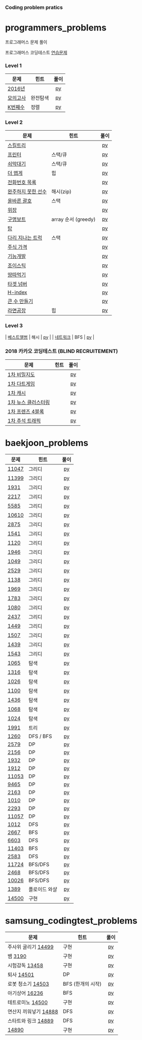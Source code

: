 ### Coding problem pratics

# programmers_problems
프로그래머스 문제 풀이

프로그래머스 코딩테스트 [연습문제](https://programmers.co.kr/learn/challenges)

### Level 1

| 문제 | 힌트 | 풀이 |  
| ------------- | ------------- |:-------------:|
| [2016년](https://programmers.co.kr/learn/courses/30/lessons/12901) |  | [py](programmers_problmes/python3/2016년_lv1.py) |
| [모의고사](https://programmers.co.kr/learn/courses/30/lessons/42840) | 완전탐색 | [py](programmers_problmes/python3/모의고사_lv1.py) |
| [K번째수](https://programmers.co.kr/learn/courses/30/lessons/42748) | 정렬 | [py](programmers_problmes/python3/K번째수_lv1.py) |

### Level 2

| 문제 | 힌트 | 풀이 |  
| ------------- | ------------- |:-------------:|
| [스킬트리](https://programmers.co.kr/learn/courses/30/lessons/49993) |  | [py](programmers_problmes/python3/스킬트리_lv2.py) |
| [프린터](https://programmers.co.kr/learn/courses/30/lessons/42587) | 스택/큐 | [py](programmers_problmes/python3/프린터_lv2.py) |
| [쇠막대기](https://programmers.co.kr/learn/courses/30/lessons/42585) | 스택/큐 | [py](programmers_problmes/python3/쇠막대기_lv2.py) |
| [더 맵게](https://programmers.co.kr/learn/courses/30/lessons/42626) | 힙 | [py](programmers_problmes/python3/더맵게_lv2.py) |
| [전화번호 목록](https://programmers.co.kr/learn/courses/30/lessons/42577) |  | [py](programmers_problmes/python3/전화번호목록_lv2.py) |
| [완주하지 못한 선수](https://programmers.co.kr/learn/courses/30/lessons/42576) | 해시(zip) | [py](programmers_problmes/python3/완주하지못한선수_lv2.py) |
| [올바른 괄호](https://programmers.co.kr/learn/courses/30/lessons/12909) | 스택 | [py](programmers_problmes/python3/올바른괄호_lv2.py) |
| [위장](https://programmers.co.kr/learn/courses/30/lessons/42578) |  | [py](programmers_problmes/python3/위장_lv2.py) |
| [구명보트](https://programmers.co.kr/learn/courses/30/lessons/42885) | array 순서 (greedy) | [py](programmers_problmes/python3/구명보트_lv2.py) |
| [탑](https://programmers.co.kr/learn/courses/30/lessons/42588) |  | [py](programmers_problmes/python3/탑_lv2.py) |
| [다리 지나는 트럭](https://programmers.co.kr/learn/courses/30/lessons/42583) | 스택 | [py](programmers_problmes/python3/다리지나는트럭_lv2.py) |
| [주식 가격](https://programmers.co.kr/learn/courses/30/lessons/42584) |  | [py](programmers_problmes/python3/주식가격_lv2.py) |
| [기능개발](https://programmers.co.kr/learn/courses/30/lessons/42586) |  | [py](programmers_problmes/python3/기능개발_lv2.py) |
| [조이스틱](https://programmers.co.kr/learn/courses/30/lessons/42860) |  | [py](programmers_problmes/python3/조이스틱_lv2.py) |
| [땅따먹기](https://programmers.co.kr/learn/courses/30/lessons/12913) |  | [py](programmers_problmes/python3/땅따먹기_lv2.py) |
| [타겟 넘버](https://programmers.co.kr/learn/courses/30/lessons/43165) |  | [py](programmers_problmes/python3/타겟넘버_lv2.py) |
| [H-index](https://programmers.co.kr/learn/courses/30/lessons/42629) |  | [py](programmers_problmes/python3/H-index_lv2.py) |
| [큰 수 만들기](https://programmers.co.kr/learn/courses/30/lessons/42883) |  | [py](programmers_problmes/python3/큰수만들기_lv2.py) |
| [라면공장](https://programmers.co.kr/learn/courses/30/lessons/42883) | 힙 | [py](programmers_problmes/python3/라면공장_lv2.py) |

### Level 3

| [베스트앨범](https://programmers.co.kr/learn/courses/30/lessons/42579) | 해시 | [py](programmers_problmes/python3/베스트앨범_lv3.py) |
| [네트워크](https://programmers.co.kr/learn/courses/30/lessons/43162) | BFS | [py](programmers_problmes/python3/네트워크_lv3.py) |

### 2018 카카오 코딩테스트 (BLIND RECRUITEMENT)
| 문제 | 힌트 | 풀이 |  
| ------------- | ------------- |:-------------:|
| [1차 비밀지도](https://programmers.co.kr/learn/courses/30/lessons/17681) |  | [py](programmers_problmes/2018_kakao_blind/[1]비밀지도_lv1.py) |
| [1차 다트게임](https://programmers.co.kr/learn/courses/30/lessons/17682) |  | [py](programmers_problmes/2018_kakao_blind/[1]다트게임_lv1.py) |
| [1차 캐시](https://programmers.co.kr/learn/courses/30/lessons/17680) |  | [py](programmers_problmes/2018_kakao_blind/[1]캐시_lv2.py) |
| [1차 뉴스 클러스터링](https://programmers.co.kr/learn/courses/30/lessons/17677) |  | [py](programmers_problmes/2018_kakao_blind/[1]뉴스클러스터링_lv2.py) |
| [1차 프렌즈 4블록](https://programmers.co.kr/learn/courses/30/lessons/17679) |  | [py](programmers_problmes/2018_kakao_blind/[1]프렌즈4블록_lv2.py)
| [1차 추석 트래픽](https://programmers.co.kr/learn/courses/30/lessons/17676) |  | [py](programmers_problmes/2018_kakao_blind/[1]추석트래픽_lv2.py)

#
#


# baekjoon_problems


| 문제 | 힌트 | 풀이 |  
| ------------- | ------------- |:-------------:|
| [11047](https://www.acmicpc.net/problem/11047) | 그리디 | [py](baekjoon_problems/11047.py) |
| [11399](https://www.acmicpc.net/problem/11399) | 그리디 | [py](baekjoon_problems/11399.py) |
| [1931](https://www.acmicpc.net/problem/1931) | 그리디 | [py](baekjoon_problems/1931.py) |
| [2217](https://www.acmicpc.net/problem/2217) | 그리디 | [py](baekjoon_problems/2217.py) |
| [5585](https://www.acmicpc.net/problem/5585) | 그리디 | [py](baekjoon_problems/5585.py) |
| [10610](https://www.acmicpc.net/problem/10610) | 그리디 | [py](baekjoon_problems/10610.py) |
| [2875](https://www.acmicpc.net/problem/2875) | 그리디 | [py](baekjoon_problems/2875.py) |
| [1541](https://www.acmicpc.net/problem/1541) | 그리디 | [py](baekjoon_problems/1541.py) |
| [1120](https://www.acmicpc.net/problem/1120) | 그리디 | [py](baekjoon_problems/1120.py) |
| [1946](https://www.acmicpc.net/problem/1946) | 그리디 | [py](baekjoon_problems/1946.py) |
| [1049](https://www.acmicpc.net/problem/1049) | 그리디 | [py](baekjoon_problems/1049.py) |
| [2529](https://www.acmicpc.net/problem/2529) | 그리디 | [py](baekjoon_problems/2529.py) |
| [1138](https://www.acmicpc.net/problem/1138) | 그리디 | [py](baekjoon_problems/1138.py) |
| [1969](https://www.acmicpc.net/problem/1969) | 그리디 | [py](baekjoon_problems/1969.py) |
| [1783](https://www.acmicpc.net/problem/1783) | 그리디 | [py](baekjoon_problems/1783.py) |
| [1080](https://www.acmicpc.net/problem/1080) | 그리디 | [py](baekjoon_problems/1080.py) |
| [2437](https://www.acmicpc.net/problem/2437) | 그리디 | [py](baekjoon_problems/2437.py) |
| [1449](https://www.acmicpc.net/problem/1449) | 그리디 | [py](baekjoon_problems/1449.py) |
| [1507](https://www.acmicpc.net/problem/1507) | 그리디 | [py](baekjoon_problems/1507.py) |
| [1439](https://www.acmicpc.net/problem/1439) | 그리디 | [py](baekjoon_problems/1439.py) |
| [1543](https://www.acmicpc.net/problem/1543) | 그리디 | [py](baekjoon_problems/1543.py) |
| [1065](https://www.acmicpc.net/problem/1065) | 탐색 | [py](baekjoon_problems/1065.py) |
| [1316](https://www.acmicpc.net/problem/1316) | 탐색 | [py](baekjoon_problems/1316.py) |
| [1026](https://www.acmicpc.net/problem/1026) | 탐색 | [py](baekjoon_problems/1026.py) |
| [1100](https://www.acmicpc.net/problem/1100) | 탐색 | [py](baekjoon_problems/1100.py) |
| [1436](https://www.acmicpc.net/problem/1436) | 탐색 | [py](baekjoon_problems/1436.py) |
| [1068](https://www.acmicpc.net/problem/1068) | 탐색 | [py](baekjoon_problems/1068.py) |
| [1024](https://www.acmicpc.net/problem/1024) | 탐색 | [py](baekjoon_problems/1024.py) |
| [1991](https://www.acmicpc.net/problem/1991) | 트리 | [py](baekjoon_problems/1991.py) |
| [1260](https://www.acmicpc.net/problem/1260) | DFS / BFS | [py](baekjoon_problems/1260.py) |
| [2579](https://www.acmicpc.net/problem/2579) | DP | [py](baekjoon_problems/2579.py) |
| [2156](https://www.acmicpc.net/problem/2156) | DP | [py](baekjoon_problems/2156.py) |
| [1932](https://www.acmicpc.net/problem/1932) | DP | [py](baekjoon_problems/1932.py) |
| [1912](https://www.acmicpc.net/problem/1912) | DP | [py](baekjoon_problems/1912.py) |
| [11053](https://www.acmicpc.net/problem/11053) | DP | [py](baekjoon_problems/11053.py) |
| [9465](https://www.acmicpc.net/problem/9465) | DP | [py](baekjoon_problems/9465.py) |
| [2163](https://www.acmicpc.net/problem/2163) | DP | [py](baekjoon_problems/2163.py) |
| [1010](https://www.acmicpc.net/problem/1010) | DP | [py](baekjoon_problems/1010.py) |
| [2293](https://www.acmicpc.net/problem/2293) | DP | [py](baekjoon_problems/2293.py) |
| [11057](https://www.acmicpc.net/problem/11057) | DP | [py](baekjoon_problems/11057.py) |
| [1012](https://www.acmicpc.net/problem/1012) | DFS | [py](baekjoon_problems/1012.py) |
| [2667](https://www.acmicpc.net/problem/2667) | BFS | [py](baekjoon_problems/2667.py) |
| [6603](https://www.acmicpc.net/problem/6603) | DFS | [py](baekjoon_problems/6603.py) |
| [11403](https://www.acmicpc.net/problem/11403) | BFS | [py](baekjoon_problems/11403.py) |
| [2583](https://www.acmicpc.net/problem/2583) | DFS | [py](baekjoon_problems/2583.py) |
| [11724](https://www.acmicpc.net/problem/11724) | BFS/DFS | [py](baekjoon_problems/11724.py) |
| [2468](https://www.acmicpc.net/problem/2468) | BFS/DFS | [py](baekjoon_problems/2468.py) |
| [10026](https://www.acmicpc.net/problem/10026) | BFS/DFS | [py](baekjoon_problems/10026.py) |
| [1389](https://www.acmicpc.net/problem/1389) | 플로이드 와샬 | [py](baekjoon_problems/1389.py) |
| [14500](https://www.acmicpc.net/problem/14500) | 구현 | [py](baekjoon_problems/14500.py) |


#
#


# samsung_codingtest_problems


| 문제 | 힌트 | 풀이 |  
| ------------- | ------------- |:-------------:|
| 주사위 굴리기 [14499](https://www.acmicpc.net/problem/14499) | 구현 | [py](samsung_coding_test/14499.py) |
| 뱀 [3190](https://www.acmicpc.net/problem/3190) | 구현 | [py](samsung_coding_test/3190.py) |
| 시험감독 [13458](https://www.acmicpc.net/problem/13458) | 구현 | [py](samsung_coding_test/13458.py) |
| 퇴사 [14501](https://www.acmicpc.net/problem/14501) | DP | [py](samsung_coding_test/14501.py) |
| 로봇 청소기 [14503](https://www.acmicpc.net/problem/14503) | BFS (한개의 시작) | [py](samsung_coding_test/14503.py) |
| 아기상어 [16236](https://www.acmicpc.net/problem/16236) | BFS | [py](samsung_coding_test/16236.py) |
| 테트로미노 [14500](https://www.acmicpc.net/problem/14500) | 구현 | [py](samsung_coding_test/14500.py) |
| 연산지 끼워넣기 [14888](https://www.acmicpc.net/problem/14888) | DFS | [py](samsung_coding_test/14888.py) |
| 스타트와 링크 [14889](https://www.acmicpc.net/problem/14889) | DFS | [py](samsung_coding_test/14889.py) |
|  [14890](https://www.acmicpc.net/problem/14890) | 구현 | [py](samsung_coding_test/14890.py) |

